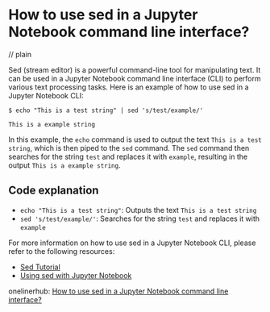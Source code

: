 # How to use sed in a Jupyter Notebook command line interface?
// plain

Sed (stream editor) is a powerful command-line tool for manipulating text. It can be used in a Jupyter Notebook command line interface (CLI) to perform various text processing tasks. Here is an example of how to use sed in a Jupyter Notebook CLI:

```
$ echo "This is a test string" | sed 's/test/example/'

This is a example string
```

In this example, the `echo` command is used to output the text `This is a test string`, which is then piped to the `sed` command. The `sed` command then searches for the string `test` and replaces it with `example`, resulting in the output `This is a example string`.

## Code explanation


* `echo "This is a test string"`: Outputs the text `This is a test string`
* `sed 's/test/example/'`: Searches for the string `test` and replaces it with `example`

For more information on how to use sed in a Jupyter Notebook CLI, please refer to the following resources:

* [Sed Tutorial](https://www.grymoire.com/Unix/Sed.html)
* [Using sed with Jupyter Notebook](https://www.jeremyjordan.me/sed-jupyter/)

onelinerhub: [How to use sed in a Jupyter Notebook command line interface?](https://onelinerhub.com/cli-sed/how-to-use-sed-in-a-jupyter-notebook-command-line-interface)